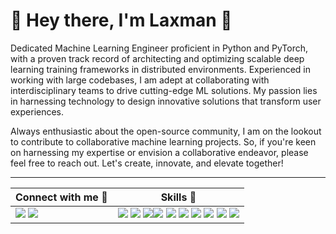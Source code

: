 # 🌴 Hey there, I'm Laxman 🤝

Dedicated Machine Learning Engineer proficient in Python and PyTorch, with a proven track record of architecting and optimizing scalable deep learning training frameworks in distributed environments. Experienced in working with large codebases, I am adept at collaborating with interdisciplinary teams to drive cutting-edge ML solutions. My passion lies in harnessing technology to design innovative solutions that transform user experiences.

Always enthusiastic about the open-source community, I am on the lookout to contribute to collaborative machine learning projects. So, if you're keen on harnessing my expertise or envision a collaborative endeavor, please feel free to reach out. Let's create, innovate, and elevate together!

<hr>

| Connect with me 🔗  | Skills 🎩 |
| ------------- | ------------- |
| [<img src="https://img.shields.io/badge/LinkedIn-0077B5?style=for-the-badge&logo=linkedin&logoColor=white">](https://www.linkedin.com/in/laxman-kumarapu-9173a3179/) [<img src="https://img.shields.io/badge/GitHub-100000?style=for-the-badge&logo=github&logoColor=white">](https://github.com/laxmaniron)  | <img src="https://img.shields.io/badge/C-00599C?style=for-the-badge&logo=c&logoColor=white"> <img src="https://img.shields.io/badge/C%2B%2B-00599C?style=for-the-badge&logo=c%2B%2B&logoColor=white"> <img src="https://img.shields.io/badge/Python-FFD43B?style=for-the-badge&logo=python&logoColor=darkgreen"><img src="https://img.shields.io/badge/JavaScript-323330?style=for-the-badge&logo=javascript&logoColor=F7DF1E"> <img src="https://img.shields.io/badge/TensorFlow-FF6F00?style=for-the-badge&logo=TensorFlow&logoColor=white"> <img src="https://img.shields.io/badge/scikit_learn-F7931E?style=for-the-badge&logo=scikit-learn&logoColor=white"> <img src="https://img.shields.io/badge/Keras-D00000?style=for-the-badge&logo=Keras&logoColor=white"> <img src="https://img.shields.io/badge/Git-F05032?style=for-the-badge&logo=git&logoColor=white"> <img src="https://img.shields.io/badge/Django-092E20?style=for-the-badge&logo=django&logoColor=green"> <img src="https://img.shields.io/badge/PyTorch-%23EE4C2C.svg?logo=PyTorch&logoColor=white">



